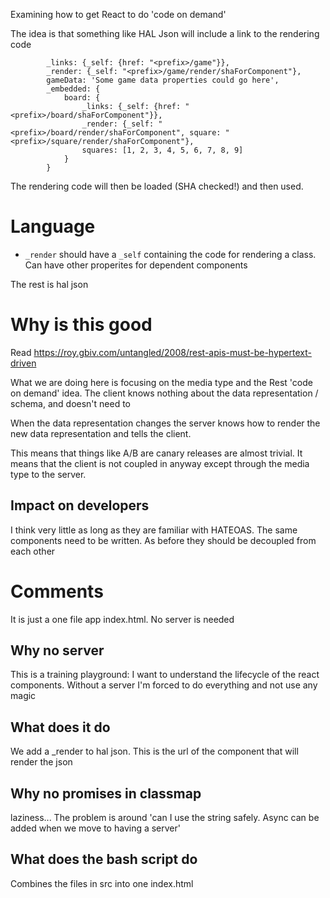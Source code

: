 Examining how to get React to do 'code on demand'

The idea is that something like HAL Json will include a link to the rendering code


``` {
        _links: {_self: {href: "<prefix>/game"}},
        _render: {_self: "<prefix>/game/render/shaForComponent"},
        gameData: 'Some game data properties could go here',
        _embedded: {
            board: {
                _links: {_self: {href: "<prefix>/board/shaForComponent"}},
                _render: {_self: "<prefix>/board/render/shaForComponent", square: "<prefix>/square/render/shaForComponent"},
                squares: [1, 2, 3, 4, 5, 6, 7, 8, 9]
            }
        }
```
The  rendering code will then be loaded (SHA checked!) and then used.

# Language

* `_render` should have a `_self` containing the code for rendering a class. Can have other properites for dependent components

The rest is hal json

# Why is this good
Read https://roy.gbiv.com/untangled/2008/rest-apis-must-be-hypertext-driven

What we are doing here is focusing on the media type and the Rest 'code on demand' idea. 
The client knows nothing about the data representation / schema, and doesn't need to

When the data representation changes the server knows how to render the new data representation and tells the client.

This means that things like A/B are canary releases are almost trivial. It means that the client is not coupled in
anyway except through the media type to the server.

## Impact on developers
I think very little as long as they are familiar with HATEOAS. The same components need to be written. 
As before they should be decoupled from each other

# Comments
It is just a one file app index.html. No server is needed

## Why no server
This is a training playground: I want to understand the lifecycle of the react components.
Without a server I'm forced to do everything and not use any magic

## What does it do
We add a _render to hal json. This is the url of the component that will render the json

## Why no promises in classmap
laziness... The problem is around 'can I use the string safely. Async can be added when we move to having a server'

## What does the bash script do
Combines the files in src into one index.html

